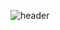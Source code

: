 ![header](https://capsule-render.vercel.app/api?type=Transparent&color=ADD8E6&height=50&section=header&text=Haerim%20render&fontSize=30)
